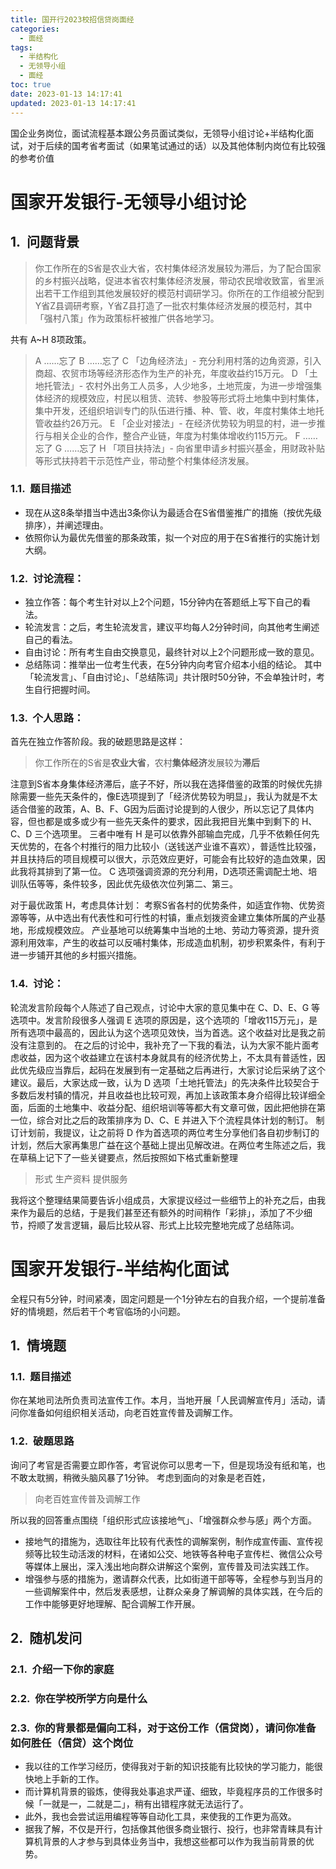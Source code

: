 ```yaml
---
title: 国开行2023校招信贷岗面经
categories:
  - 面经
tags:
  - 半结构化
  - 无领导小组
  - 面经
toc: true
date: 2023-01-13 14:17:41
updated: 2023-01-13 14:17:41
---
```


[//]: # "下一行开始到<!--more-->为引文部分，引文会显示在预览中"
国企业务岗位，面试流程基本跟公务员面试类似，无领导小组讨论+半结构化面试，对于后续的国考省考面试（如果笔试通过的话）以及其他体制内岗位有比较强的参考价值
<!--more-->

<script id="__bs_script__">//<![CDATA[
    document.write("<script async src='http://HOST:3000/browser-sync/browser-sync-client.js?v=2.26.14'><\/script>".replace("HOST", location.hostname));
//]]></script>


[//]: # "下一行开始为正文"

# 国家开发银行-无领导小组讨论

## 问题背景
> 你工作所在的S省是农业大省，农村集体经济发展较为滞后，为了配合国家的乡村振兴战略，促进本省农村集体经济发展，带动农民增收致富，省里派出若干工作组到其他发展较好的模范村调研学习。你所在的工作组被分配到Y省Z县调研考察，Y省Z县打造了一批农村集体经济发展的模范村，其中「强村八策」作为政策标杆被推广供各地学习。

共有 A~H 8项政策。

> A ……忘了
> B ……忘了
> C 「边角经济法」- 充分利用村落的边角资源，引入商超、农贸市场等经济形态作为生产的补充，年度收益约15万元。
> D 「土地托管法」- 农村外出务工人员多，人少地多，土地荒废，为进一步增强集体经济的规模效应，村民以租赁、流转、参股等形式将土地集中到村集体，集中开发，还组织培训专门的队伍进行播、种、管、收，年度村集体土地托管收益约26万元。
> E 「企业对接法」- 在经济优势较为明显的村，进一步推行与相关企业的合作，整合产业链，年度为村集体增收约115万元。
> F ……忘了
> G ……忘了
> H 「项目扶持法」- 向省里申请乡村振兴基金，用财政补贴等形式扶持若干示范性产业，带动整个村集体经济发展。

### 题目描述
* 现在从这8条举措当中选出3条你认为最适合在S省借鉴推广的措施（按优先级排序），并阐述理由。
* 依照你认为最优先借鉴的那条政策，拟一个对应的用于在S省推行的实施计划大纲。


### 讨论流程：
* 独立作答：每个考生针对以上2个问题，15分钟内在答题纸上写下自己的看法。
* 轮流发言：之后，考生轮流发言，建议平均每人2分钟时间，向其他考生阐述自己的看法。
* 自由讨论：所有考生自由交换意见，最终针对以上2个问题形成一致的意见。
* 总结陈词：推举出一位考生代表，在5分钟内向考官介绍本小组的结论。
其中「轮流发言」、「自由讨论」、「总结陈词」共计限时50分钟，不会单独计时，考生自行把握时间。

### 个人思路：
首先在独立作答阶段。我的破题思路是这样：
> 你工作所在的S省是**农业大省**，农村**集体经济**发展较为**滞后**

注意到S省本身集体经济滞后，底子不好，所以我在选择借鉴的政策的时候优先排除需要一些先天条件的，像E选项提到了「经济优势较为明显」，我认为就是不太适合借鉴的政策，A、B、F、G因为后面讨论提到的人很少，所以忘记了具体内容，但也都是或多或少有一些先天条件的要求，因此我把目光集中到剩下的 H、C、D 三个选项里。
三者中唯有 H 是可以依靠外部输血完成，几乎不依赖任何先天优势的，在各个村推行的阻力比较小（送钱送产业谁不喜欢），普适性比较强，并且扶持后的项目规模可以很大，示范效应更好，可能会有比较好的造血效果，因此我将其排到了第一位。
C 选项强调资源的充分利用，D选项还需调配土地、培训队伍等等，条件较多，因此优先级依次位列第二、第三。

对于最优政策 H，考虑具体计划：
考察S省各村的优势条件，如适宜作物、优势资源等等，从中选出有代表性和可行性的村镇，重点划拨资金建立集体所属的产业基地，形成规模效应。
产业基地可以统筹集中当地的土地、劳动力等资源，提升资源利用效率，产生的收益可以反哺村集体，形成造血机制，初步积累条件，有利于进一步铺开其他的乡村振兴措施。

### 讨论：
轮流发言阶段每个人陈述了自己观点，讨论中大家的意见集中在 C、D、E、G 等选项中。发言阶段很多人强调 E 选项的原因是，这个选项的「增收115万元」，是所有选项中最高的，因此认为这个选项见效快，当为首选。这个收益对比是我之前没有注意到的。
在之后的讨论中，我补充了一下我的看法，认为大家不能片面考虑收益，因为这个收益建立在该村本身就具有的经济优势上，不太具有普适性，因此优先级应当靠后，起码在发展到有一定基础之后再进行，大家讨论后采纳了这个建议。最后，大家达成一致，认为 D 选项「土地托管法」的先决条件比较契合于多数后发村镇的情况，并且收益也比较可观，再加上该政策本身介绍得比较详细全面，后面的土地集中、收益分配、组织培训等等都大有文章可做，因此把他排在第一位，综合对比之后的政策排序为 D、C、E 并进入下个流程具体计划的制订。
制订计划前，我提议，让之前将 D 作为首选项的两位考生分享他们各自初步制订的计划，然后大家再集思广益在这个基础上提出见解改进。在两位考生陈述之后，我在草稿上记下了一些关键要点，然后按照如下格式重新整理
> 形式
> 生产资料
> 提供服务

我将这个整理结果简要告诉小组成员，大家提议经过一些细节上的补充之后，由我来作为最后的总结，于是我们甚至还有额外的时间稍作「彩排」，添加了不少细节，捋顺了发言逻辑，最后比较从容、形式上比较完整地完成了总结陈词。


# 国家开发银行-半结构化面试
全程只有5分钟，时间紧凑，固定问题是一个1分钟左右的自我介绍，一个提前准备好的情境题，然后若干个考官临场的小问题。
## 情境题
### 题目描述
你在某地司法所负责司法宣传工作。本月，当地开展「人民调解宣传月」活动，请问你准备如何组织相关活动，向老百姓宣传普及调解工作。

### 破题思路
询问了考官是否需要立即作答，考官说你可以思考一下，但是现场没有纸和笔，也不敢太耽搁，稍微头脑风暴了1分钟。
考虑到面向的对象是老百姓，
> 向老百姓宣传普及调解工作

所以我的回答重点围绕「组织形式应该接地气」、「增强群众参与感」两个方面。
* 接地气的措施为，选取往年比较有代表性的调解案例，制作成宣传画、宣传视频等比较生动活泼的材料，在诸如公交、地铁等各种电子宣传栏、微信公众号等媒体上展出，深入浅出地向群众讲解这个案例，宣传普及司法实践工作。
* 增强参与感的措施为，邀请群众代表，比如街道干部等等，全程参与到当月的一些调解案件中，然后发表感想，让群众亲身了解调解的具体实践，在今后的工作中能够更好地理解、配合调解工作开展。

## 随机发问
### 介绍一下你的家庭

### 你在学校所学方向是什么

### 你的背景都是偏向工科，对于这份工作（信贷岗），请问你准备如何胜任（信贷）这个岗位
* 我以往的工作学习经历，使得我对于新的知识技能有比较快的学习能力，能很快地上手新的工作。
* 而计算机背景的锻炼，使得我处事追求严谨、细致，毕竟程序员的工作很多时候「一就是一，二就是二」，稍有出错程序就无法运行了。
* 此外，我也会尝试运用编程等等自动化工具，来使我的工作更为高效。
* 据我了解，不仅是开行，包括像其他很多商业银行、投行，也非常青睐具有计算机背景的人才参与到具体业务当中，我想这些都可以作为我当前背景的优势。

<style type="text/css">
    h1 { counter-reset: h2counter; }
    h2 { counter-reset: h3counter; }
    h3 { counter-reset: h4counter; }
    h4 { counter-reset: h5counter; }
    h5 { counter-reset: h6counter; }
    h6 { }
    h2:before {
      counter-increment: h2counter;
      content: counter(h2counter) ".\0000a0\0000a0";
    }
    h3:before {
      counter-increment: h3counter;
      content: counter(h2counter) "."
                counter(h3counter) ".\0000a0\0000a0";
    }
    h4:before {
      counter-increment: h4counter;
      content: counter(h2counter) "."
                counter(h3counter) "."
                counter(h4counter) ".\0000a0\0000a0";
    }
    h5:before {
      counter-increment: h5counter;
      content: counter(h2counter) "."
                counter(h3counter) "."
                counter(h4counter) "."
                counter(h5counter) ".\0000a0\0000a0";
    }
    h6:before {
      counter-increment: h6counter;
      content: counter(h2counter) "."
                counter(h3counter) "."
                counter(h4counter) "."
                counter(h5counter) "."
                counter(h6counter) ".\0000a0\0000a0";
    }
</style>